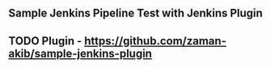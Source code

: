 ## Sample Jenkins Pipeline Test with Jenkins Plugin

## TODO Plugin - https://github.com/zaman-akib/sample-jenkins-plugin 
